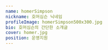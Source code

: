 ```yaml
---
name: homerSimpson
nickname: 호머심슨 닉네임
profileImage: homerSimpson500x300.jpg
bio: 호머심슨의 간단한 소개글
cover: homer.jpg
position: 운영지원
---
```


